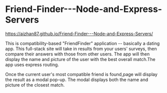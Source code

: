 # Friend-Finder---Node-and-Express-Servers

https://aizhan87.github.io/Friend-Finder---Node-and-Express-Servers/

This is compatibility-based "FriendFinder" application -- basically a dating app. This full-stack site will take in results from your users' surveys, then compare their answers with those from other users. The app will then display the name and picture of the user with the best overall match.The app uses express routing. 

Once the current user's most compatible friend is found,page will display the result as a modal pop-up.
The modal displays both the name and picture of the closest match.
